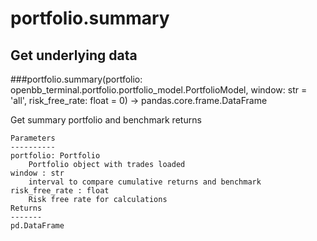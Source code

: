# portfolio.summary

## Get underlying data 
###portfolio.summary(portfolio: openbb_terminal.portfolio.portfolio_model.PortfolioModel, window: str = 'all', risk_free_rate: float = 0) -> pandas.core.frame.DataFrame

Get summary portfolio and benchmark returns

    Parameters
    ----------
    portfolio: Portfolio
        Portfolio object with trades loaded
    window : str
        interval to compare cumulative returns and benchmark
    risk_free_rate : float
        Risk free rate for calculations
    Returns
    -------
    pd.DataFrame


